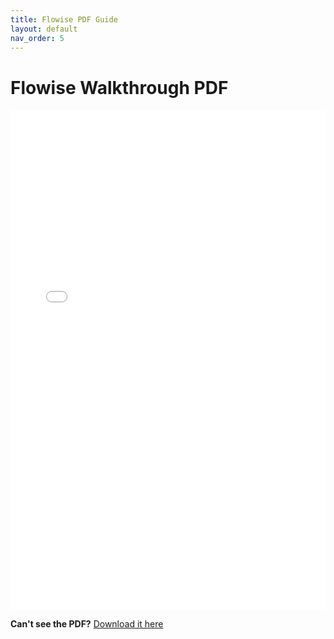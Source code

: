 ```yaml
---
title: Flowise PDF Guide
layout: default
nav_order: 5
---
```


# Flowise Walkthrough PDF

<embed src="Hackathon_Flowise_Walkthrough.pdf" width="100%" height="800px" type="application/pdf">

**Can't see the PDF?** [Download it here](Hackathon_Flowise_Walkthrough.pdf)